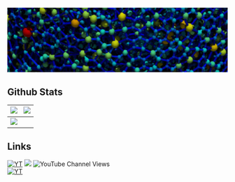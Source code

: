 ![Banner](https://github.com/ArashRabbani/ArashRabbani/blob/main/bk.jpg)

 
## Github Stats

<img src="https://github-readme-stats.vercel.app/api?username=ArashRabbani&&show_icons=true&count_private=true&theme=github_dark">|<img src="https://github-readme-streak-stats.herokuapp.com/?user=ArashRabbani&theme=blueberry_duo"/>
|---|---|
<img src="https://github-readme-stats.vercel.app/api/top-langs/?username=ArashRabbani&layout=compact&theme=github_dark"/>|

## Links


[![YT](https://img.shields.io/badge/-Youtube-red)](https://www.youtube.com/channel/UCYFX9iGpHemve3LiRmFQSEw)
![](https://img.shields.io/youtube/channel/subscribers/UCYFX9iGpHemve3LiRmFQSEw?style=social)
![YouTube Channel Views](https://img.shields.io/youtube/channel/views/UCYFX9iGpHemve3LiRmFQSEw?style=social)
<br/>
[![YT](https://img.shields.io/badge/-LinkedIn-blue)](https://www.youtube.com/channel/UCYFX9iGpHemve3LiRmFQSEw)
